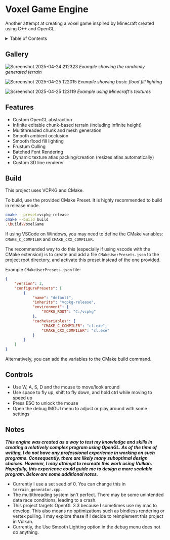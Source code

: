 # Voxel Game Engine
Another attempt at creating a voxel game inspired by Minecraft
created using C++ and OpenGL.

<details>
<summary>Table of Contents</summary>

- [Gallery](#gallery)
- [Features](#features)
- [Build](#build)
- [Controls](#controls)
- [Notes](#notes)

</details>

## Gallery

![Screenshot 2025-04-24 212323](https://github.com/user-attachments/assets/55bb9691-e4bf-4a47-bf81-d8936e966c61)
*Example showing the randomly generated terrain*

![Screenshot 2025-04-25 122015](https://github.com/user-attachments/assets/986f947f-ba67-49d9-8a37-b5b669dc7004)
*Example showing basic flood fill lighting*

![Screenshot 2025-04-25 123119](https://github.com/user-attachments/assets/9dacb7d6-ba36-4582-80e3-07c0014536fb)
*Example using Minecraft's textures*


## Features
- Custom OpenGL abstraction
- Infinite editable chunk-based terrain (including infinite height)
- Multithreaded chunk and mesh generation
- Smooth ambient occlusion
- Smooth flood fill lighting
- Frustum Culling
- Batched Font Rendering
- Dynamic texture atlas packing/creation (resizes atlas automatically)
- Custom 3D line renderer

## Build
This project uses VCPKG and CMake.

To build, use the provided CMake Preset. It is highly recommended to build in release mode.

```bash
cmake --preset=vcpkg-release
cmake --build build
.\build\VoxelGame
```

If using VSCode on Windows, you may need to define the CMake
variables: `CMAKE_C_COMPILER` and `CMAKE_CXX_COMPILER`.

The recommended way to do this (especially if using vscode with the CMake extension) 
is to create and add a file `CMakeUserPresets.json` to the project root directory, and 
activate this preset instead of the one provided.

Example `CMakeUserPresets.json` file:
```json
{
    "version": 2,
    "configurePresets": [
        {
            "name": "default",
            "inherits": "vcpkg-release",
            "environment": {
                "VCPKG_ROOT": "C:/vcpkg"
            },
            "cacheVariables": {
                "CMAKE_C_COMPILER": "cl.exe",
                "CMAKE_CXX_COMPILER": "cl.exe"
            }
        }
    ]
}
```

Alternatively, you can add the variables to the CMake build command.

## Controls

- Use W, A, S, D and the mouse to move/look around
- Use space to fly up, shift to fly down, and hold ctrl while moving to speed up
- Press ESC to unlock the mouse
- Open the debug IMGUI menu to adjust or play around with some settings

## Notes

***This engine was created as a way to test my knowledge and skills in creating a relatively complex
program using OpenGL. As of the time of writing, I do not have any professional experience in working
on such programs. Consequently, there are likely many suboptimal design choices. However, I may attempt
to recreate this work using Vulkan. Hopefully, this experience could guide me to design a more
scalable program. Below are some additional notes.***

- Currently I use a set seed of 0. You can change this in `terrain_generator.cpp`.
- The multithreading system isn't perfect. There may be some unintended data race conditions, leading to a crash.
- This project targets OpenGL 3.3 because I sometimes use my mac to develop. This also means no
optimizations such as bindless rendering or vertex pulling. I may explore these if I decide to reimplement
this project in Vulkan.
- Currently, the Use Smooth Lighting option in the debug menu does not do anything.